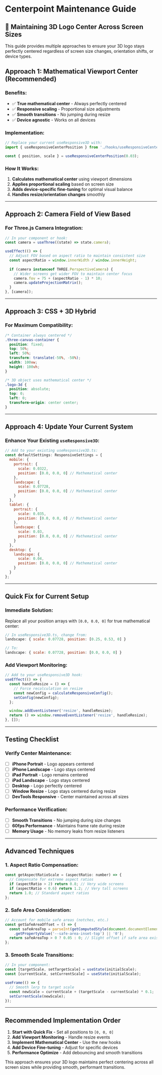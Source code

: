 # Centerpoint Maintenance Guide

## 🎯 **Maintaining 3D Logo Center Across Screen Sizes**

This guide provides multiple approaches to ensure your 3D logo stays perfectly centered regardless of screen size changes, orientation shifts, or device types.

## **Approach 1: Mathematical Viewport Center (Recommended)**

### **Benefits**:
- ✅ **True mathematical center** - Always perfectly centered
- ✅ **Responsive scaling** - Proportional size adjustments  
- ✅ **Smooth transitions** - No jumping during resize
- ✅ **Device agnostic** - Works on all devices

### **Implementation**:
```javascript
// Replace your current useResponsive3D with:
import { useResponsiveCenterPosition } from './hooks/useResponsiveCenterPosition';

const { position, scale } = useResponsiveCenterPosition(0.03);
```

### **How It Works**:
1. **Calculates mathematical center** using viewport dimensions
2. **Applies proportional scaling** based on screen size
3. **Adds device-specific fine-tuning** for optimal visual balance
4. **Handles resize/orientation changes** smoothly

---

## **Approach 2: Camera Field of View Based**

### **For Three.js Camera Integration**:
```javascript
// In your component or hook:
const camera = useThree((state) => state.camera);

useEffect(() => {
  // Adjust FOV based on aspect ratio to maintain consistent size
  const aspectRatio = window.innerWidth / window.innerHeight;
  
  if (camera instanceof THREE.PerspectiveCamera) {
    // Wider screens get wider FOV to maintain center focus
    camera.fov = 75 + (aspectRatio - 1) * 10;
    camera.updateProjectionMatrix();
  }
}, [camera]);
```

---

## **Approach 3: CSS + 3D Hybrid**

### **For Maximum Compatibility**:
```css
/* Container always centered */
.three-canvas-container {
  position: fixed;
  top: 50%;
  left: 50%;
  transform: translate(-50%, -50%);
  width: 100vw;
  height: 100vh;
}

/* 3D object uses mathematical center */
.logo-3d {
  position: absolute;
  top: 0;
  left: 0;
  transform-origin: center center;
}
```

---

## **Approach 4: Update Your Current System**

### **Enhance Your Existing `useResponsive3D`**:

```javascript
// Add to your existing useResponsive3D.ts:
const defaultSettings: ResponsiveSettings = {
  mobile: {
    portrait: { 
      scale: 0.0322, 
      position: [0.0, 0.0, 0] // Mathematical center
    },
    landscape: { 
      scale: 0.07728, 
      position: [0.0, 0.0, 0] // Mathematical center
    }
  },
  tablet: {
    portrait: { 
      scale: 0.035, 
      position: [0.0, 0.0, 0] // Mathematical center
    },
    landscape: { 
      scale: 0.03, 
      position: [0.0, 0.0, 0] // Mathematical center
    }
  },
  desktop: {
    landscape: { 
      scale: 0.04, 
      position: [0.0, 0.0, 0] // Mathematical center
    }
  }
};
```

---

## **Quick Fix for Current Setup**

### **Immediate Solution**:
Replace all your position arrays with `[0.0, 0.0, 0]` for true mathematical center:

```javascript
// In useResponsive3D.ts, change from:
landscape: { scale: 0.07728, position: [0.25, 0.53, 0] }

// To:
landscape: { scale: 0.07728, position: [0.0, 0.0, 0] }
```

### **Add Viewport Monitoring**:
```javascript
// Add to your useResponsive3D hook:
useEffect(() => {
  const handleResize = () => {
    // Force recalculation on resize
    const newConfig = calculateResponsiveConfig();
    setConfig(newConfig);
  };

  window.addEventListener('resize', handleResize);
  return () => window.removeEventListener('resize', handleResize);
}, []);
```

---

## **Testing Checklist**

### **Verify Center Maintenance**:
- [ ] **iPhone Portrait** - Logo appears centered
- [ ] **iPhone Landscape** - Logo stays centered  
- [ ] **iPad Portrait** - Logo remains centered
- [ ] **iPad Landscape** - Logo stays centered
- [ ] **Desktop** - Logo perfectly centered
- [ ] **Window Resize** - Logo stays centered during resize
- [ ] **DevTools Responsive** - Center maintained across all sizes

### **Performance Verification**:
- [ ] **Smooth Transitions** - No jumping during size changes
- [ ] **60fps Performance** - Maintains frame rate during resize
- [ ] **Memory Usage** - No memory leaks from resize listeners

---

## **Advanced Techniques**

### **1. Aspect Ratio Compensation**:
```javascript
const getAspectRatioScale = (aspectRatio: number) => {
  // Compensate for extreme aspect ratios
  if (aspectRatio > 2) return 0.8; // Very wide screens
  if (aspectRatio < 0.6) return 1.2; // Very tall screens
  return 1.0; // Standard aspect ratios
};
```

### **2. Safe Area Consideration**:
```javascript
// Account for mobile safe areas (notches, etc.)
const getSafeAreaOffset = () => {
  const safeAreaTop = parseInt(getComputedStyle(document.documentElement)
    .getPropertyValue('--safe-area-inset-top') || '0');
  return safeAreaTop > 0 ? 0.05 : 0; // Slight offset if safe area exists
};
```

### **3. Smooth Scale Transitions**:
```javascript
// In your component:
const [targetScale, setTargetScale] = useState(initialScale);
const [currentScale, setCurrentScale] = useState(initialScale);

useFrame(() => {
  // Smooth lerp to target scale
  const newScale = currentScale + (targetScale - currentScale) * 0.1;
  setCurrentScale(newScale);
});
```

---

## **Recommended Implementation Order**

1. **Start with Quick Fix** - Set all positions to `[0, 0, 0]`
2. **Add Viewport Monitoring** - Handle resize events
3. **Implement Mathematical Center** - Use the new hooks
4. **Add Device Fine-tuning** - Adjust for specific devices
5. **Performance Optimize** - Add debouncing and smooth transitions

This approach ensures your 3D logo maintains perfect centering across all screen sizes while providing smooth, performant transitions. 